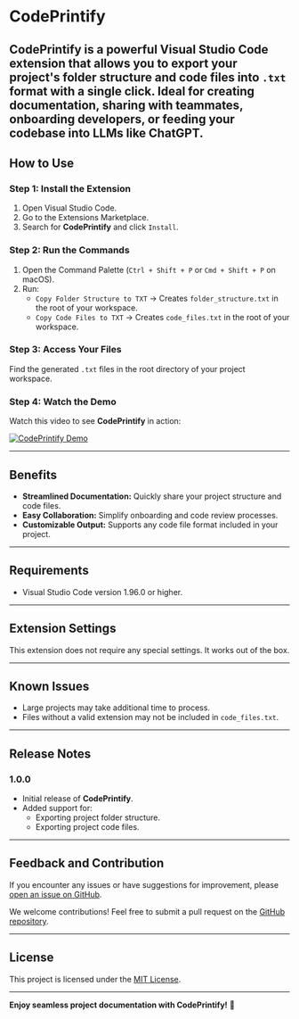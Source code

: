 # CodePrintify

**CodePrintify** is a powerful Visual Studio Code extension that allows you to export your project's folder structure and code files into `.txt` format with a single click. Ideal for creating documentation, sharing with teammates, onboarding developers, or feeding your codebase into LLMs like ChatGPT.
---

## How to Use

### Step 1: Install the Extension
1. Open Visual Studio Code.
2. Go to the Extensions Marketplace.
3. Search for **CodePrintify** and click `Install`.

### Step 2: Run the Commands
1. Open the Command Palette (`Ctrl + Shift + P` or `Cmd + Shift + P` on macOS).
2. Run:
   - `Copy Folder Structure to TXT` → Creates `folder_structure.txt` in the root of your workspace.
   - `Copy Code Files to TXT` → Creates `code_files.txt` in the root of your workspace.

### Step 3: Access Your Files
Find the generated `.txt` files in the root directory of your project workspace.

### Step 4: Watch the Demo
Watch this video to see **CodePrintify** in action:

[![CodePrintify Demo](https://img.youtube.com/vi/Kwb0TqtKo4g/0.jpg)](https://youtu.be/Kwb0TqtKo4g)

---

## Benefits

- **Streamlined Documentation:** Quickly share your project structure and code files.
- **Easy Collaboration:** Simplify onboarding and code review processes.
- **Customizable Output:** Supports any code file format included in your project.

---

## Requirements

- Visual Studio Code version 1.96.0 or higher.

---

## Extension Settings

This extension does not require any special settings. It works out of the box.

---

## Known Issues

- Large projects may take additional time to process.
- Files without a valid extension may not be included in `code_files.txt`.

---

## Release Notes

### 1.0.0
- Initial release of **CodePrintify**.
- Added support for:
  - Exporting project folder structure.
  - Exporting project code files.

---

## Feedback and Contribution

If you encounter any issues or have suggestions for improvement, please [open an issue on GitHub](https://github.com/your-username/codeprintify/issues).

We welcome contributions! Feel free to submit a pull request on the [GitHub repository](https://github.com/your-username/codeprintify).

---

## License

This project is licensed under the [MIT License](LICENSE).

---

**Enjoy seamless project documentation with CodePrintify!** 🚀
